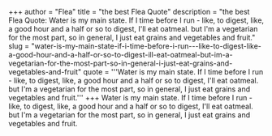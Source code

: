 +++
author = "Flea"
title = "the best Flea Quote"
description = "the best Flea Quote: Water is my main state. If I time before I run - like, to digest, like, a good hour and a half or so to digest, I'll eat oatmeal. but I'm a vegetarian for the most part, so in general, I just eat grains and vegetables and fruit."
slug = "water-is-my-main-state-if-i-time-before-i-run---like-to-digest-like-a-good-hour-and-a-half-or-so-to-digest-ill-eat-oatmeal-but-im-a-vegetarian-for-the-most-part-so-in-general-i-just-eat-grains-and-vegetables-and-fruit"
quote = '''Water is my main state. If I time before I run - like, to digest, like, a good hour and a half or so to digest, I'll eat oatmeal. but I'm a vegetarian for the most part, so in general, I just eat grains and vegetables and fruit.'''
+++
Water is my main state. If I time before I run - like, to digest, like, a good hour and a half or so to digest, I'll eat oatmeal. but I'm a vegetarian for the most part, so in general, I just eat grains and vegetables and fruit.
